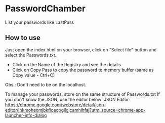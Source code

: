 # PasswordChamber
List your passwords like LastPass

## How to use
Just open the index.html on your browser, click on "Select file" button and select the Passwords.txt.
* Click on the Name of the Registry and see the details
* Click on Copy Pass to copy the password to memory buffer (same as Copy value - Ctrl+C)

Obs.: Don't need to be on the localhost.

To manage your passwords, store on the same structure of Passwords.txt
If you don't know the JSON, use the editor below:
JSON Editor: https://chrome.google.com/webstore/detail/json-editor/lhkmoheomjbkfloacpgllgjcamhihfaj?utm_source=chrome-app-launcher-info-dialog
